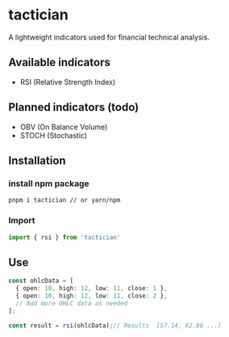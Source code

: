 # tactician

A lightweight indicators used for financial technical analysis.

## Available indicators
- RSI (Relative Strength Index)

## Planned indicators (todo)
- OBV (On Balance Volume)
- STOCH (Stochastic)

## Installation

### install npm package
```node
pnpm i tactician // or yarn/npm
```

### Import
```typescript
import { rsi } from 'tactician'
```

## Use
```typescript
const ohlcData = [
  { open: 10, high: 12, low: 11, close: 1 },
  { open: 10, high: 12, low: 11, close: 2 },
  // Add more OHLC data as needed
];

const result = rsi(ohlcData);// Results  [57.14, 62.86 ...]
```
